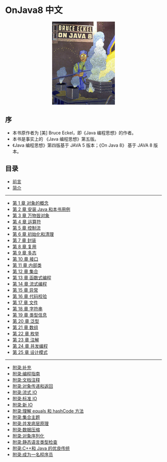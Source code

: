 # OnJava8 中文

<div style="margin: 0 auto; width: 40%;">
  <img src='./cover.png'/>
</div>

## 序

- 本书原作者为 [美] Bruce Eckel，即《Java 编程思想》的作者。
- 本书是事实上的 《Java 编程思想》第五版。
- 《Java 编程思想》第四版基于 JAVA 5 版本；《On Java 8》 基于 JAVA 8 版本。

## 目录

- [前言](preface.md)
- [简介](introduction.md)

---

- [第 1 章 对象的概念](ch1.md)
- [第 2 章 安装 Java 和本书用例](ch2.md)
- [第 3 章 万物皆对象](ch3.md)
- [第 4 章 运算符](ch4.md)
- [第 5 章 控制流](ch5.md)
- [第 6 章 初始化和清理](ch6.md)
- [第 7 章 封装](ch7.md)
- [第 8 章 复用](ch8.md)
- [第 9 章 多态](ch9.md)
- [第 10 章 接口](ch10.md)
- [第 11 章 内部类](ch11.md)
- [第 12 章 集合](ch12.md)
- [第 13 章 函数式编程](ch13.md)
- [第 14 章 流式编程](ch14.md)
- [第 15 章 异常](ch15.md)
- [第 16 章 代码校验](ch16.md)
- [第 17 章 文件](ch17.md)
- [第 18 章 字符串](ch18.md)
- [第 19 章 类型信息](ch19.md)
- [第 20 章 泛型](ch20.md)
- [第 21 章 数组](ch21.md)
- [第 22 章 枚举](ch22.md)
- [第 23 章 注解](ch23.md)
- [第 24 章 并发编程](ch24.md)
- [第 25 章 设计模式](ch25.md)

---

- [附录:补充](appendices/app-supplements.md)
- [附录:编程指南](appendices/app-programming-guidelines.md)
- [附录:文档注释](appendices/app-javadoc.md)
- [附录:对象传递和返回](appendices/app-passing-and-returning-objects.md)
- [附录:流式 IO](appendices/app-io-streams.md)
- [附录:标准 IO](appendices/app-standard-io.md)
- [附录:新 IO](appendices/app-new-io.md)
- [附录:理解 equals 和 hashCode 方法](appendices/app-understanding-equals-and-hashcode.md)
- [附录:集合主题](appendices/app-collection-topics.md)
- [附录:并发底层原理](appendices/app-low-level-concurrency.md)
- [附录:数据压缩](appendices/app-data-compression.md)
- [附录:对象序列化](appendices/app-object-serialization.md)
- [附录:静态语言类型检查](appendices/app-benefits-and-costs-of-static-type-checking.md)
- [附录:C++和 Java 的优良传统](appendices/app-the-positive-legacy-of-c-plus-plus-and-java.md)
- [附录:成为一名程序员](appendices/app-becoming-a-programmer.md)
